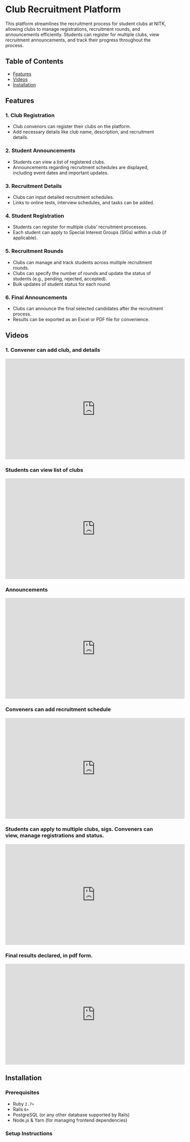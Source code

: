 # Club Recruitment Platform

This platform streamlines the recruitment process for student clubs at NITK, allowing clubs to manage registrations, recruitment rounds, and announcements efficiently. Students can register for multiple clubs, view recruitment announcements, and track their progress throughout the process.

## Table of Contents
- [Features](#features)
- [Videos](#Videos)
- [Installation](#installation)



## Features

### 1. **Club Registration**
   - Club convenors can register their clubs on the platform.
   - Add necessary details like club name, description, and recruitment details.
     

### 2. **Student Announcements**
   - Students can view a list of registered clubs.
   - Announcements regarding recruitment schedules are displayed, including event dates and important updates.

### 3. **Recruitment Details**
   - Clubs can input detailed recruitment schedules.
   - Links to online tests, interview schedules, and tasks can be added.
   
### 4. **Student Registration**
   - Students can register for multiple clubs’ recruitment processes.
   - Each student can apply to Special Interest Groups (SIGs) within a club (if applicable).

### 5. **Recruitment Rounds**
   - Clubs can manage and track students across multiple recruitment rounds.
   - Clubs can specify the number of rounds and update the status of students (e.g., pending, rejected, accepted).
   - Bulk updates of student status for each round.

### 6. **Final Announcements**
   - Clubs can announce the final selected candidates after the recruitment process.
   - Results can be exported as an Excel or PDF file for convenience.

## Videos
### 1. Convener can add club, and details
<iframe width="560" height="315" src="https://www.youtube.com/embed/CljUcr56hys" frameborder="0" allow="accelerometer; autoplay; encrypted-media; gyroscope; picture-in-picture" allowfullscreen></iframe>

### Students can view list of clubs
<iframe width="560" height="315" src="https://www.youtube.com/embed/SL8eUf1yjIg" frameborder="0" allow="accelerometer; autoplay; encrypted-media; gyroscope; picture-in-picture" allowfullscreen></iframe>

### Announcements
<iframe width="560" height="315" src="https://www.youtube.com/embed/XwDpqAJTo14" frameborder="0" allow="accelerometer; autoplay; encrypted-media; gyroscope; picture-in-picture" allowfullscreen></iframe>

### Conveners can add recruitment schedule
<iframe width="560" height="315" src="https://www.youtube.com/embed/Y-9dm0wdF0I" frameborder="0" allow="accelerometer; autoplay; encrypted-media; gyroscope; picture-in-picture" allowfullscreen></iframe>

###  Students can apply to multiple clubs, sigs. Conveners can view, manage registrations and status.
<iframe width="560" height="315" src="https://www.youtube.com/embed/M3dce5rb46s" frameborder="0" allow="accelerometer; autoplay; encrypted-media; gyroscope; picture-in-picture" allowfullscreen></iframe>

### Final results declared, in pdf form.
<iframe width="560" height="315" src="https://www.youtube.com/embed/9mvibTFd8pc" frameborder="0" allow="accelerometer; autoplay; encrypted-media; gyroscope; picture-in-picture" allowfullscreen></iframe>


## Installation

### Prerequisites
- Ruby `2.7+`
- Rails `6+`
- PostgreSQL (or any other database supported by Rails)
- Node.js & Yarn (for managing frontend dependencies)

### Setup Instructions

